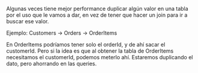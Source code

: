 Algunas veces tiene mejor performance duplicar algún valor en una tabla por el uso que le vamos a dar, en vez de tener que hacer un join para ir a buscar ese valor.

Ejemplo:
Customers -> Orders -> OrderItems

En OrderItems podríamos tener solo el orderId, y de ahí sacar el customerId.
Pero si la idea es que al obtener la tabla de OrderItems necesitamos el customerId, podemos meterlo ahí. Estaremos duplicando el dato, pero ahorrando en las queries.
